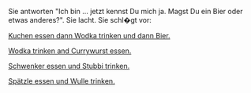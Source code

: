 Sie antworten "Ich bin ... jetzt kennst Du mich ja. Magst Du ein Bier oder etwas anderes?".
Sie lacht.
Sie schl�gt vor:


[Kuchen essen dann Wodka trinken und dann Bier.](MeckPomm/aus_Meckpomm.md)


[Wodka trinken and Currywurst essen.](Berlin/aus_Berlin.md)


[Schwenker essen und Stubbi trinken.](Saarland/aus_dem_Saarland.md)


[Spätzle essen und Wulle trinken.](Ba-Wu/Stuttgart.md)
